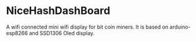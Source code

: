 # NiceHashDashBoard
A wifi connected mini wifi display for bit coin miners. It is based on arduino-esp8266 and SSD1306 Oled display.
